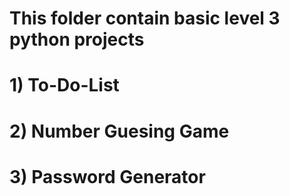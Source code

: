 # This folder contain basic level 3 python projects
# 1) To-Do-List
# 2) Number Guesing Game
# 3) Password Generator
